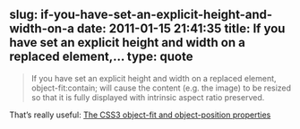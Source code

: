 slug: if-you-have-set-an-explicit-height-and-width-on-a
date: 2011-01-15 21:41:35
title: If you have set an explicit height and width on a replaced element,...
type: quote
---

> If you have set an explicit height and width on a replaced element, object-fit:contain; will cause the content (e.g. the image) to be resized so that it is fully displayed with intrinsic aspect ratio preserved.

That’s really useful: [The CSS3 object-fit and object-position properties](http://dev.opera.com/articles/view/css3-object-fit-object-position/)
